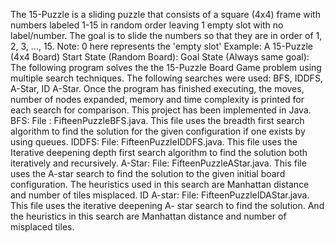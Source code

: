 The 15-Puzzle is a sliding puzzle that consists of a square (4x4) frame with numbers labeled 1-15 in random order leaving 1 empty slot with no label/number. The goal is to slide the numbers so that they are in order of 1, 2, 3, ..., 15.
Note: 0 here represents the 'empty slot' Example: A 15-Puzzle (4x4 Board)
Start State (Random Board):
Goal State (Always same goal):
The following program solves the the 15-Puzzle Board Game problem using multiple search techniques.
The following searches were used: BFS, IDDFS, A-Star, ID A-Star. Once the program has finished executing, the moves, number of nodes expanded, memory and time complexity is printed for each search for comparison. This project has been implemented in Java.
BFS:
File : FifteenPuzzleBFS.java. This file uses the breadth first search algorithm to find the solution for the given configuration if one exists by using queues.
IDDFS:
File: FifteenPuzzleIDDFS.java. This file uses the Iterative deepening depth first search algorithm to find the solution both iteratively and recursively. A-Star:
File: FifteenPuzzleAStar.java. This file uses the A-star search to find the solution to the given initial board configuration. The heuristics used in this search are Manhattan distance and number of tiles misplaced.
ID A-star:
File: FifteenPuzzleIDAStar.java. This file uses the iterative deepening A- star search to find the solution. And the heuristics in this search are Manhattan distance and number of misplaced tiles.
